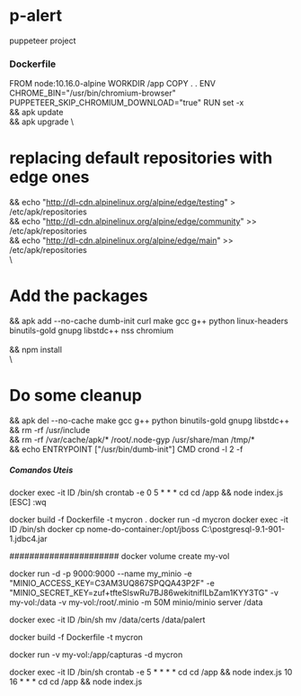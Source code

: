 # p-alert

puppeteer project


### Dockerfile ####

FROM node:10.16.0-alpine
WORKDIR /app
COPY . .
ENV CHROME_BIN="/usr/bin/chromium-browser"\
    PUPPETEER_SKIP_CHROMIUM_DOWNLOAD="true"
RUN set -x \
  && apk update \
  && apk upgrade \
  # replacing default repositories with edge ones
  && echo "http://dl-cdn.alpinelinux.org/alpine/edge/testing" > /etc/apk/repositories \
  && echo "http://dl-cdn.alpinelinux.org/alpine/edge/community" >> /etc/apk/repositories \
  && echo "http://dl-cdn.alpinelinux.org/alpine/edge/main" >> /etc/apk/repositories \
  \
  # Add the packages
  && apk add --no-cache dumb-init curl make gcc g++ python linux-headers binutils-gold gnupg libstdc++ nss chromium \
  \
  && npm install \
  \
  # Do some cleanup
  && apk del --no-cache make gcc g++ python binutils-gold gnupg libstdc++ \
  && rm -rf /usr/include \
  && rm -rf /var/cache/apk/* /root/.node-gyp /usr/share/man /tmp/* \
  && echo
ENTRYPOINT ["/usr/bin/dumb-init"]
CMD crond -l 2 -f

##### Comandos Uteis #####
docker exec -it ID /bin/sh
crontab -e
0 5 * * * cd cd /app && node index.js
[ESC]
:wq

docker build -f Dockerfile -t mycron .
docker run -d mycron
docker exec -it ID /bin/sh
docker cp nome-do-container:/opt/jboss C:\postgresql-9.1-901-1.jdbc4.jar



######################
docker volume create my-vol

docker run -d -p 9000:9000 --name my_minio 
-e "MINIO_ACCESS_KEY=C3AM3UQ867SPQQA43P2F" -e "MINIO_SECRET_KEY=zuf+tfteSlswRu7BJ86wekitnifILbZam1KYY3TG" 
-v my-vol:/data -v my-vol:/root/.minio -m 50M minio/minio server /data

docker exec -it ID /bin/sh
mv /data/certs /data/palert

docker build -f Dockerfile -t mycron

docker run -v my-vol:/app/capturas -d mycron

docker exec -it ID /bin/sh
crontab -e
5 * * * * cd cd /app && node index.js
10 16 * * * cd cd /app && node index.js